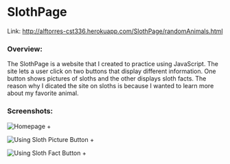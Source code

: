 # SlothPage
Link: <http://alftorres-cst336.herokuapp.com/SlothPage/randomAnimals.html>

### Overview:
The SlothPage is a website that I created to practice using JavaScript. The site lets a user click on two buttons that display different information. One button shows pictures of sloths and the other displays sloth facts. The reason why I dicated the site on sloths is because I wanted to learn more about my favorite animal. 

### Screenshots:

![Homepage](http://i67.tinypic.com/2zjcb55.png)
+ 

![Using Sloth Picture Button]()
+

![Using Sloth Fact Button]()
+
